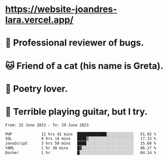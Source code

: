 # https://website-joandres-lara.vercel.app/
# 🐛 Professional reviewer of bugs.
# 🐱 Friend of a cat (his name is Greta).
# 📜 Poetry lover.
# 🎸 Terrible playing guitar, but I try.

<!--START_SECTION:waka-->

```txt
From: 22 June 2023 - To: 29 June 2023

PHP             12 hrs 42 mins  █████████████░░░░░░░░░░░░   51.92 %
SQL             4 hrs 14 mins   ████▒░░░░░░░░░░░░░░░░░░░░   17.33 %
JavaScript      3 hrs 50 mins   ████░░░░░░░░░░░░░░░░░░░░░   15.68 %
YAML            1 hr 30 mins    █▓░░░░░░░░░░░░░░░░░░░░░░░   06.17 %
Docker          1 hr            █░░░░░░░░░░░░░░░░░░░░░░░░   04.14 %
```

<!--END_SECTION:waka-->
